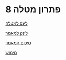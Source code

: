 # פתרון מטלה 8



[לינק למטלה](https://github.com/erelsgl-at-ariel/research-5783/blob/main/08-research-implementation/homework.pdf)

[לינק למאמר](https://github.com/VictoKu1/ResearchAlgorithmsCourse1/blob/main/Article/2022%2C%20Chaya%20Amos%20Noam%2C%20Socially%20aware%20assignment%20of%20passengers%20in%20ride%20sharing.pdf) 

[סיכום המאמר](https://github.com/VictoKu1/ResearchAlgorithmsCourse1/blob/main/Ex2/Ex2.pdf) 





[מימוש](https://github.com/VictoKu1/networkx/blob/main/networkx/algorithms/approximation/social_aware_assignment_of_passengers_in_ridesharing.py)
